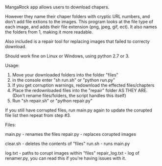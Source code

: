 MangaRock app allows users to download chapers.

However they name their chaper folders with cryptic URL numbers, and don't add file extions to the images.
This program looks at the file type of each image, and adds their file extension (png, jpeg, gif, ect).
It also names the folders from 1, making it more readable.

Also included is a repair tool for replacing images that failed to correcty download.

Should work fine on Linux or Windows, using python 2.7 or 3.

Usage:

1)  Move your downloaded folders into the folder "files"
2)  in the console enter "sh run.sh" or "python run.py"
3)	If you get corruption warnings, redownload the effected files/chapters
3)	Place the redownloaded files into the "repair" folder AS THEY ARE. 
	(Don't rename files/folders, the script handles this itself)
4)	Run "sh repair.sh" or "python repair.py"

If you still have corrupted files, run main.py again to update the corupted file list
then repeat from step #3.

Files:

main.py - renames the files
repair.py - replaces corupted images

clear.sh - deletes the contents of "files"
run.sh - runs main.py

log.txt - paths to corupt images within "files"
repair_log.txt - log of renamer.py, you can read this if you're having issues with it.
